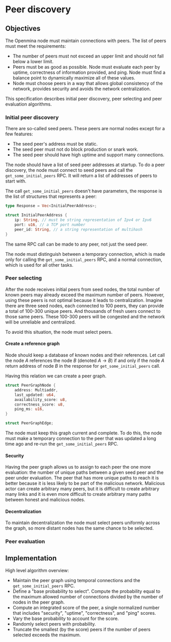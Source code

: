 # Peer discovery

## Objectives

The Openmina node must maintain connections with peers. The list of peers must meet the requirements:

* The number of peers must not exceed an upper limit and should not fall below a lower limit.
* Peers must be as good as possible. Node must evaluate each peer by uptime, correctness of information provided, and ping. Node must find a balance point to dynamically maximize all of these values.
* Node must choose peers in a way that allows global consistency of the network, provides security and avoids the network centralization.

This specification describes initial peer discovery, peer selecting and peer evaluation algorithms.

### Initial peer discovery

There are so-called seed peers. These peers are normal nodes except for a few features:

* The seed peer's address must be static. 
* The seed peer must not do block production or snark work.
* The seed peer should have high uptime and support many connections.

The node should have a list of seed peer addresses at startup. To do a peer discovery, the node must connect to seed peers and call the `get_some_initial_peers` RPC. It will return a list of addresses of peers to start with.

The call `get_some_initial_peers` doesn't have parameters, the response is the list of structures that represents a peer:

```Rust
type Response = Vec<InitialPeerAddress>;

struct InitialPeerAddress {
    ip: String, // must be string representation of Ipv4 or Ipv6
    port: u16, // a TCP port number
    peer_id: String, // a string representation of multihash
}
```

The same RPC call can be made to any peer, not just the seed peer.

The node must distinguish between a temporary connection, which is made only for calling the `get_some_initial_peers` RPC, and a normal connection, which is used for all other tasks.

### Peer selecting

After the node receives initial peers from seed nodes, the total number of known peers may already exceed the maximum number of peers. However, using these peers is not optimal because it leads to centralization. Imagine there are three seed nodes, each connected to 100 peers, they can provide a total of 100-300 unique peers. And thousands of fresh users connect to those same peers. These 100-300 peers will be congested and the network will be unreliable and centralized.

To avoid this situation, the node must select peers.

#### Create a reference graph

Node should keep a database of known nodes and their references. Let call the node $A$ references the node $B$ (denoted $A \to B$) if and only if the node $A$ return address of node $B$ in the response for `get_some_initial_peers` call.

Having this relation we can create a peer graph. 

```Rust
struct PeerGraphNode {
    address: Multiaddr,
    last_updated: u64,
    availability_score: u8,
    correctness_score: u8,
    ping_ms: u16,
}

struct PeerGraphEdge;
```

The node must keep this graph current and complete. To do this, the node must make a temporary connection to the peer that was updated a long time ago and re-run the `get_some_initial_peers` RPC.

#### Security

Having the peer graph allows us to assign to each peer the one more evaluation: the number of unique paths between a given seed peer and the peer under evaluation. The peer that has more unique paths to reach it is better because it is less likely to be part of the malicious network. Malicious actor can create arbitrary many peers, but it is difficult to create arbitrary many links and it is even more difficult to create arbitrary many paths between honest and malicious nodes.

#### Decentralization

To maintain decentralization the node must select peers uniformly across the graph, so more distant nodes has the same chance to be selected.

### Peer evaluation

<!-- TODO: -->

## Implementation

High level algorithm overview:

* Maintain the peer graph using temporal connections and the `get_some_initial_peers` RPC.
* Define a "base probability to select". Compute the probability equal to the maximum allowed number of connections divided by the number of nodes in the peer graph.
* Compute an integrated score of the peer, a single normalized number that includes "security", "uptime", "correctness", and "ping" scores.
* Vary the base probability to account for the score.
* Randomly select peers with probability. 
* Truncate the smallest (by the score) peers if the number of peers selected exceeds the maximum.

<!-- TODO: How to achieve the objectives -->
